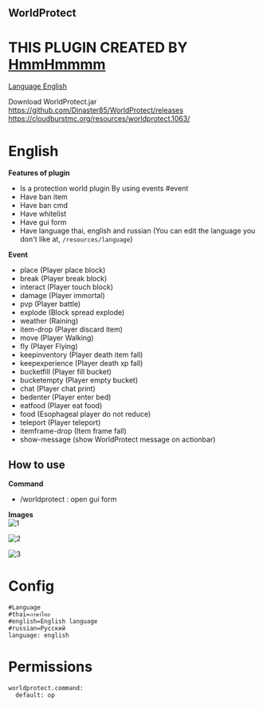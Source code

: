 ## WorldProtect

# THIS PLUGIN CREATED BY [HmmHmmmm](https://github.com/HmmHmmmm/)


[Language English](#english)


Download WorldProtect.jar<br>
https://github.com/Dinaster85/WorldProtect/releases<br>
https://cloudburstmc.org/resources/worldprotect.1063/


# English


**Features of plugin**<br>
- Is a protection world plugin By using events #event
- Have ban item
- Have ban cmd
- Have whitelist
- Have gui form
- Have language thai, english and russian (You can edit the language you don't like at, `/resources/language`)


**Event**<br>
- place (Player place block)
- break (Player break block)
- interact (Player touch block)
- damage (Player immortal)
- pvp (Player battle)
- explode (Block spread explode)
- weather (Raining)
- item-drop (Player discard item)
- move (Player Walking)
- fly (Player Flying)
- keepinventory (Player death item fall)
- keepexperience (Player death xp fall)
- bucketfill (Player fill bucket)
- bucketempty (Player empty bucket)
- chat (Player chat print)
- bedenter (Player enter bed)
- eatfood (Player eat food)
- food (Esophageal player do not reduce)
- teleport (Player teleport)
- itemframe-drop (Item frame fall)
- show-message (show WorldProtect message on actionbar)


**How to use**<br>
- 


**Command**<br>
- /worldprotect : open gui form


**Images**<br>
![1](https://github.com/Dinaster85/WorldProtect/blob/master/images/2.0/1.jpg)

![2](https://github.com/Dinaster85/WorldProtect/blob/master/images/2.0/2.jpg)

![3](https://github.com/Dinaster85/WorldProtect/blob/master/images/2.0/3.jpg)


# Config
```
#Language
#thai=ภาษาไทย
#english=English language
#russian=Русский
language: english
```
  

# Permissions
```
worldprotect.command:
  default: op
```